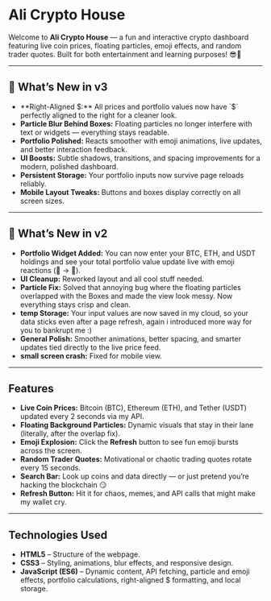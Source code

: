 # Ali Crypto House

Welcome to **Ali Crypto House** — a fun and interactive crypto dashboard featuring live coin prices, floating particles, emoji effects, and random trader quotes. Built for both entertainment and learning purposes! 😎💸

---

## 🚀 What’s New in v3

- **Right-Aligned $:** All prices and portfolio values now have `$` perfectly aligned to the right for a cleaner look.  
- **Particle Blur Behind Boxes:** Floating particles no longer interfere with text or widgets — everything stays readable.  
- **Portfolio Polished:** Reacts smoother with emoji animations, live updates, and better interaction feedback.  
- **UI Boosts:** Subtle shadows, transitions, and spacing improvements for a modern, polished dashboard.  
- **Persistent Storage:** Your portfolio inputs now survive page reloads reliably.  
- **Mobile Layout Tweaks:** Buttons and boxes display correctly on all screen sizes.

---

## 🚀 What’s New in v2

- **Portfolio Widget Added:** You can now enter your BTC, ETH, and USDT holdings and see your total portfolio value update live with emoji reactions (🫠 → 🤑).  
- **UI Cleanup:** Reworked layout and all cool stuff needed.  
- **Particle Fix:** Solved that annoying bug where the floating particles overlapped with the Boxes and made the view look messy. Now everything stays crisp and clean.  
- **temp Storage:** Your input values are now saved in my cloud, so your data sticks even after a page refresh, again i introduced more way for you to bankrupt me :)  
- **General Polish:** Smoother animations, better spacing, and smarter updates tied directly to the live price feed.  
- **small screen crash:** Fixed for mobile view.

---

## Features

- **Live Coin Prices:** Bitcoin (BTC), Ethereum (ETH), and Tether (USDT) updated every 2 seconds via my API.  
- **Floating Background Particles:** Dynamic visuals that stay in their lane (literally, after the overlap fix).  
- **Emoji Explosion:** Click the **Refresh** button to see fun emoji bursts across the screen.  
- **Random Trader Quotes:** Motivational or chaotic trading quotes rotate every 15 seconds.  
- **Search Bar:** Look up coins and data directly — or just pretend you’re hacking the blockchain 😏  
- **Refresh Button:** Hit it for chaos, memes, and API calls that might make my wallet cry.  

---

## Technologies Used

- **HTML5** – Structure of the webpage.  
- **CSS3** – Styling, animations, blur effects, and responsive design.  
- **JavaScript (ES6)** – Dynamic content, API fetching, particle and emoji effects, portfolio calculations, right-aligned $ formatting, and local storage.  
